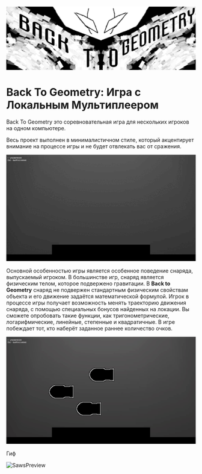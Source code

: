 ![Banner](First_Image.png)
# **Back To Geometry**: Игра с Локальным Мультиплеером

Back To Geometry это соревновательная игра для нескольких игроков на одном компьютере.

Весь проект выполнен в минималистичном стиле, который акцентирует внимание на процессе игры и не будет отвлекать вас от сражения.

![SimplePreview](Movie_001.gif)

Основной особенностью игры является особенное поведение снаряда, выпускаемый игроком. В большинстве игр, снаряд является физическим телом, которое подвержено гравитации.
В **Back to Geometry** снаряд не подвержен стандартным физическим свойствам объекта и его движение задаётся математической формулой.
Игрок в процессе игры получает возможность менять траекторию движения снаряда, с помощью специальных бонусов найденных на локации.
Вы сможете опробовать такие функции, как тригонометрические, логарифмические, линейные, степенные и квадратичные.
В игре побеждает тот, кто наберёт заданное раннее количество очков.

![TurretPreview](Movie_003.gif)

Гиф

![SawsPreview](Movie_005.gif)

